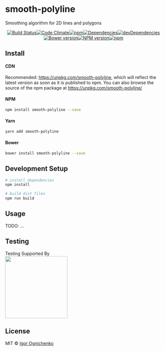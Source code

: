 # smooth-polyline

Smoothing algorithm for 2D lines and polygons

<div align="center">

  [![Build Status](https://img.shields.io/travis/RobinCK/smooth-polyline.svg?style=flat-square)](https://travis-ci.org/RobinCK/smooth-polyline)[![Code Climate](https://img.shields.io/codeclimate/github/RobinCK/smooth-polyline.svg?style=flat-square)](https://codeclimate.com/github/RobinCK/smooth-polyline)[![npm](https://img.shields.io/npm/dt/smooth-polyline.svg?style=flat-square)](https://github.com/RobinCK/smooth-polyline)[![Dependencies](https://david-dm.org/robinck/smooth-polyline.svg?style=flat-square)](https://david-dm.org/robinck/smooth-polyline)[![devDependencies](https://david-dm.org/robinck/smooth-polyline/dev-status.svg?style=flat-square)](https://david-dm.org/robinck/smooth-polyline#info=devDependencies&view=table)[![Bower version](https://img.shields.io/bower/v/smooth-polyline.svg?style=flat-square)](https://github.com/RobinCK/smooth-polyline)[![NPM version](https://img.shields.io/npm/v/smooth-polyline.svg?style=flat-square)](https://www.npmjs.com/package/smooth-polyline)[![npm](https://img.shields.io/npm/l/smooth-polyline.svg?style=flat-square)](https://github.com/RobinCK/smooth-polyline/blob/master/LICENSE)

</div>

## Install
#### CDN

Recommended: https://unpkg.com/smooth-polyline, which will reflect the latest version as soon as it is published to npm. You can also browse the source of the npm package at https://unpkg.com/smooth-polyline/

#### NPM

``` bash
npm install smooth-polyline --save
```

#### Yarn

``` bash
yarn add smooth-polyline
```

#### Bower

``` bash
bower install smooth-polyline --save
```

## Development Setup

``` bash
# install dependencies
npm install

# build dist files
npm run build
```

## Usage
TODO: ...


## Testing
Testing Supported By<br>
<img width="200" src="https://cdn.rawgit.com/RobinCK/b1435c9cae05437ad9e4c2023aec08e4/raw/4b89e95cd89827935e6e3949d28a4f6ea3e48ee4/browser-stack.svg">

## License
MIT © [Igor Ognichenko](https://github.com/RobinCK)
